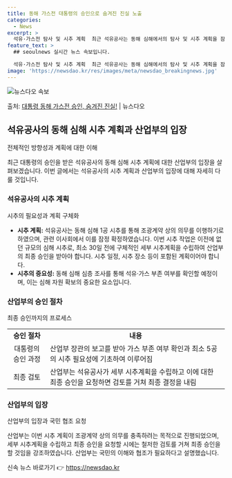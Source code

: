 ```yaml
---
title: 동해 가스전 대통령의 승인으로 숨겨진 진실 노출
categories:
  - News
excerpt: >
  석유·가스전 탐사 및 시추 계획  최근 석유공사는 동해 심해에서의 탐사 및 시추 계획을 잠정 확정하고 이를 …
feature_text: >
  ## seoulnews 실시간 뉴스 속보입니다.

  석유·가스전 탐사 및 시추 계획  최근 석유공사는 동해 심해에서의 탐사 및 시추 계획을 잠정 확정하고 이를 …
image: 'https://newsdao.kr/res/images/meta/newsdao_breakingnews.jpg'
---
```


![뉴스다오 속보](https://newsdao.kr/res/images/meta/newsdao_breakingnews.jpg)

<p>출처: <a href="https://newsdao.kr/4266" rel="dofollow">대통령 동해 가스전 승인, 숨겨진 진실!</a> | 뉴스다오</p>

<h2 data-ke-size="size26">석유공사의 동해 심해 시추 계획과 산업부의 입장</h2>
전체적인 방향성과 계획에 대한 이해

<p data-ke-size="size16">최근 대통령의 승인을 받은 석유공사의 동해 심해 시추 계획에 대한 산업부의 입장을 살펴보겠습니다. 이번 글에서는 석유공사의 시추 계획과 산업부의 입장에 대해 자세히 다룰 것입니다.</p>

<h3>석유공사의 시추 계획</h3>
시추의 필요성과 계획 구체화

<ul>
    <li><b>시추 계획:</b> 석유공사는 동해 심해 1공 시추를 통해 조광계약 상의 의무를 이행하기로 하였으며, 관련 이사회에서 이를 잠정 확정하였습니다. 이번 시추 작업은 이전에 없던 규모의 심해 시추로, 최소 30일 전에 구체적인 세부 시추계획을 수립하여 산업부의 최종 승인을 받아야 합니다. 시추 일정, 시추 장소 등이 포함된 계획이어야 합니다.</li>
    <li><b>시추의 중요성:</b> 동해 심해 심층 조사를 통해 석유·가스 부존 여부를 확인할 예정이며, 이는 심해 자원 확보의 중요한 요소입니다.</li>
</ul>

<h3>산업부의 승인 절차</h3>
최종 승인까지의 프로세스

<table>
	<tr>
		<td style="text-align: center; height: 17px;"><b>승인 절차</b></td>
		<td style="text-align: center; height: 17px;"><b>내용</b></td>
	</tr>
	<tr>
		<td style="text-align: center; height: 17px;">대통령의 승인 과정</td>
		<td>산업부 장관의 보고를 받아 가스 부존 여부 확인과 최소 5공의 시추 필요성에 기초하여 이루어짐</td>
	</tr>
	<tr>
		<td style="text-align: center; height: 17px;">최종 검토</td>
		<td>산업부는 석유공사가 세부 시추계획을 수립하고 이에 대한 최종 승인을 요청하면 검토를 거쳐 최종 결정을 내림</td>
	</tr>
</table>

<h3>산업부의 입장</h3>
산업부의 입장과 국민 협조 요청

<p data-ke-size="size16">산업부는 이번 시추 계획이 조광계약 상의 의무를 충족하려는 목적으로 진행되었으며, 세부 시추계획을 수립하고 최종 승인을 요청할 시에는 철저한 검토를 거쳐 최종 승인을 할 것임을 강조하였습니다. 산업부는 국민의 이해와 협조가 필요하다고 설명했습니다.</p> 

신속 뉴스 바로가기 👉 <a href="https://newsdao.kr" rel="dofollow">https://newsdao.kr</a>


